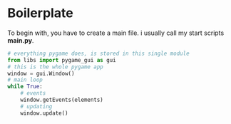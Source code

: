 Boilerplate
============

To begin with, you have to create a main file. i usually call my start scripts **main.py**.

```python
# everything pygame does, is stored in this single module
from libs import pygame_gui as gui
# this is the whole pygame app
window = gui.Window()
# main loop
while True:
	# events
	window.getEvents(elements)
	# updating
	window.update()
```
